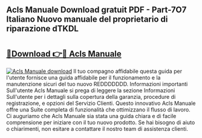## Acls Manuale Download gratuit PDF - Part-7O7 Italiano Nuovo manuale del proprietario di riparazione dTKDL

# <h2><a href="http://dffid8i.blite.top/?on=Acls+Manuale">🔗Download 👉🔴 Acls Manuale</a></h2>

[![Acls Manuale download](https://i.imgur.com/lujVjoI.png)](http://dffid8i.blite.top/?on=Acls+Manuale)
Il tuo compagno affidabile questa guida per l'utente fornisce una guida affidabile per il funzionamento e la manutenzione sicuri del tuo nuovo REDDDDDDD. Informazioni importanti Sull'utente Acls Manuale si prega di leggere la sezione Informazioni Sull'utente per i dettagli sulla copertura della garanzia, procedure di registrazione, e opzioni del Servizio Clienti. Questo innovativo Acls Manuale offre una Suite completa di funzionalità che ottimizzano il flusso di lavoro. Ci auguriamo che Acls Manuale sia stata una guida chiara e di facile comprensione per iniziare con il tuo nuovo prodotto. Se hai bisogno di aiuto o chiarimenti, non esitare a contattare il nostro team di assistenza clienti.
